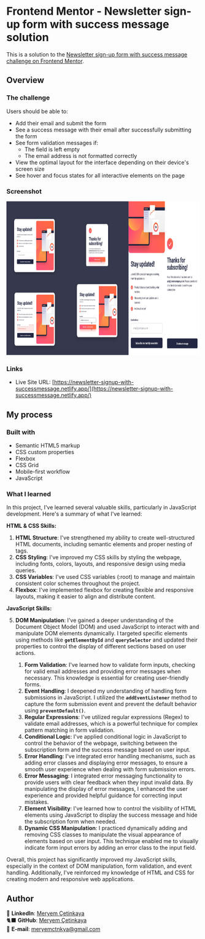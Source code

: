 # Frontend Mentor - Newsletter sign-up form with success message solution

This is a solution to the [Newsletter sign-up form with success message challenge on Frontend Mentor](https://www.frontendmentor.io/challenges/newsletter-signup-form-with-success-message-3FC1AZbNrv).

## Overview

### The challenge

Users should be able to:

- Add their email and submit the form
- See a success message with their email after successfully submitting the form
- See form validation messages if:
  - The field is left empty
  - The email address is not formatted correctly
- View the optimal layout for the interface depending on their device's screen size
- See hover and focus states for all interactive elements on the page

### Screenshot

<div class="image-container">
  <img src="./assets/images/screenshot.png" alt="Intro component with sign up form desktop" height= "400">
</div>

### Links

- Live Site URL: [https://newsletter-signup-with-successmessage.netlify.app/](https://newsletter-signup-with-successmessage.netlify.app/)

## My process

### Built with

- Semantic HTML5 markup
- CSS custom properties
- Flexbox
- CSS Grid
- Mobile-first workflow
- JavaScript

### What I learned

In this project, I've learned several valuable skills, particularly in JavaScript development. Here's a summary of what I've learned:

**HTML & CSS Skills:**

1. **HTML Structure**: I've strengthened my ability to create well-structured HTML documents, including semantic elements and proper nesting of tags.
2. **CSS Styling**: I've improved my CSS skills by styling the webpage, including fonts, colors, layouts, and responsive design using media queries.
3. **CSS Variables**: I've used CSS variables (:root) to manage and maintain consistent color schemes throughout the project.
4. **Flexbox**: I've implemented flexbox for creating flexible and responsive layouts, making it easier to align and distribute content.

**JavaScript Skills:**

5. **DOM Manipulation**: I've gained a deeper understanding of the Document Object Model (DOM) and used JavaScript to interact with and manipulate DOM elements dynamically. I targeted specific elements using methods like **`getElementById`** and **`querySelector`** and updated their properties to control the display of different sections based on user actions.

   1. **Form Validation**: I've learned how to validate form inputs, checking for valid email addresses and providing error messages when necessary. This knowledge is essential for creating user-friendly forms.
   1. **Event Handling**: I deepened my understanding of handling form submissions in JavaScript. I utilized the **`addEventListener`** method to capture the form submission event and prevent the default behavior using **`preventDefault()`**.
   1. **Regular Expressions**: I've utilized regular expressions (Regex) to validate email addresses, which is a powerful technique for complex pattern matching in form validation.
   1. **Conditional Logic**: I've applied conditional logic in JavaScript to control the behavior of the webpage, switching between the subscription form and the success message based on user input.
   1. **Error Handling**: I've integrated error handling mechanisms, such as adding error classes and displaying error messages, to ensure a smooth user experience when dealing with form submission errors.
   1. **Error Messaging**: I integrated error messaging functionality to provide users with clear feedback when they input invalid data. By manipulating the display of error messages, I enhanced the user experience and provided helpful guidance for correcting input mistakes.
   1. **Element Visibility**: I've learned how to control the visibility of HTML elements using JavaScript to display the success message and hide the subscription form when needed.
   1. **Dynamic CSS Manipulation**: I practiced dynamically adding and removing CSS classes to manipulate the visual appearance of elements based on user input. This technique enabled me to visually indicate form input errors by adding an error class to the input field.

Overall, this project has significantly improved my JavaScript skills, especially in the context of DOM manipulation, form validation, and event handling. Additionally, I've reinforced my knowledge of HTML and CSS for creating modern and responsive web applications.

## Author

💼 **LinkedIn**: <a title="Meryem Çetinkaya | LinkedIn" href="https://www.linkedin.com/in/meryem-cetinkaya/" target="_blank">Meryem Çetinkaya</a><br/>
🐈‍⬛ **GitHub**: <a title="Meryem Çetinkaya | GitHub" href="https://github.com/meryemctnky" target="_blank">Meryem Çetinkaya</a><br/>
📩 **E-mail**: <a title="meryemctnkya@gmail.com" href="mailto:meryemctnkya@gmail.com" target="_blank">meryemctnkya@gmail.com</a><br/><br/>
